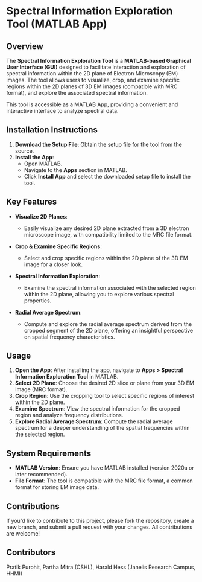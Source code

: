 # Spectral Information Exploration Tool (MATLAB App)

## Overview

The **Spectral Information Exploration Tool** is a **MATLAB-based Graphical User Interface (GUI)** designed to facilitate interaction and exploration of spectral information within the 2D plane of Electron Microscopy (EM) images. The tool allows users to visualize, crop, and examine specific regions within the 2D planes of 3D EM images (compatible with MRC format), and explore the associated spectral information.

This tool is accessible as a MATLAB App, providing a convenient and interactive interface to analyze spectral data.

## Installation Instructions

1. **Download the Setup File**: Obtain the setup file for the tool from the source.
2. **Install the App**: 
   - Open MATLAB.
   - Navigate to the **Apps** section in MATLAB.
   - Click **Install App** and select the downloaded setup file to install the tool.

## Key Features

- **Visualize 2D Planes**: 
  - Easily visualize any desired 2D plane extracted from a 3D electron microscope image, with compatibility limited to the MRC file format.
  
- **Crop & Examine Specific Regions**: 
  - Select and crop specific regions within the 2D plane of the 3D EM image for a closer look.

- **Spectral Information Exploration**: 
  - Examine the spectral information associated with the selected region within the 2D plane, allowing you to explore various spectral properties.

- **Radial Average Spectrum**: 
  - Compute and explore the radial average spectrum derived from the cropped segment of the 2D plane, offering an insightful perspective on spatial frequency characteristics.
  
## Usage

1. **Open the App**: After installing the app, navigate to **Apps > Spectral Information Exploration Tool** in MATLAB.
2. **Select 2D Plane**: Choose the desired 2D slice or plane from your 3D EM image (MRC format).
3. **Crop Region**: Use the cropping tool to select specific regions of interest within the 2D plane.
4. **Examine Spectrum**: View the spectral information for the cropped region and analyze frequency distributions.
5. **Explore Radial Average Spectrum**: Compute the radial average spectrum for a deeper understanding of the spatial frequencies within the selected region.

## System Requirements

- **MATLAB Version**: Ensure you have MATLAB installed (version 2020a or later recommended).
- **File Format**: The tool is compatible with the MRC file format, a common format for storing EM image data.

## Contributions

If you'd like to contribute to this project, please fork the repository, create a new branch, and submit a pull request with your changes. All contributions are welcome!

## Contributors
Pratik Purohit, Partha Mitra (CSHL), Harald Hess (Janelis Research Campus, HHMI)

